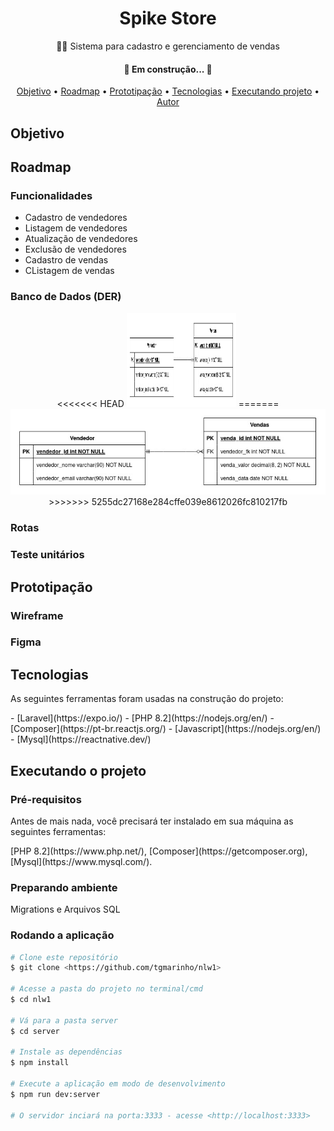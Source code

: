 <!-- Banner -->
<h1 align="center">Spike Store</h1>
<p align="center">🛒🌵 Sistema para cadastro e gerenciamento de vendas</p>

<!-- Badges -->

<h4 align="center"> 🚧  Em construção...  🚧</h4>

<p align="center">
    <a href="#objetivo">Objetivo</a> •
    <a href="#roadmap">Roadmap</a> •
    <a href="#prototipacao">Prototipação</a> •
    <a href="#tecnologias">Tecnologias</a> •
    <a href="#executando_projeto">Executando projeto</a> •
    <a href="#autor">Autor</a>
</p>

<div id="objetivo">
    <h2>Objetivo</h2>
    <p></p>
</div>
<div id="roadmap">
    <h2>Roadmap</h2>
    <h3>Funcionalidades</h3>
    <ul>
        <li>Cadastro de vendedores</li>
        <li>Listagem de vendedores</li>
        <li>Atualização de vendedores</li>
        <li>Exclusão de vendedores</li>
        <li>Cadastro de vendas</li>
        <li>CListagem de vendas</li>
    </ul>
    <h3>Banco de Dados (DER)</h3> 
    <p align="center">
<<<<<<< HEAD
        <img src="public/img/der_spike_store.jpg" height="150" width="175" alt="Diagrama de Entidade e Relacionamento" />
=======
        <img src="public/assets/der_spike_store.jpg" alt="Diagrama de Entidade e Relacionamento" />
>>>>>>> 5255dc27168e284cffe039e8612026fc810217fb
    </p>
    <h3>Rotas</h3>
    <h3>Teste unitários</h3>
</div>
<div id="prototipacao">
    <h2>Prototipação</h2>
    <h3>Wireframe</h3>
    <h3>Figma</h3>
</div>
<div id="tecnologias">
    <h2>Tecnologias</h2>
    <p>As seguintes ferramentas foram usadas na construção do projeto:</p>
    - [Laravel](https://expo.io/)
    - [PHP 8.2](https://nodejs.org/en/)
    - [Composer](https://pt-br.reactjs.org/)
    - [Javascript](https://nodejs.org/en/)
    - [Mysql](https://reactnative.dev/)
</div>
<div id="executando_projeto">
    <h2>Executando o projeto</h2>
    <h3>Pré-requisitos</h3>
    <p>Antes de mais nada, você precisará ter instalado em sua máquina as seguintes ferramentas:</p>
    [PHP 8.2](https://www.php.net/), [Composer](https://getcomposer.org), [Mysql](https://www.mysql.com/).
    <h3>Preparando ambiente</h3>
    <p>Migrations e Arquivos SQL</p>
    <h3>Rodando a aplicação</h3>

```bash
# Clone este repositório
$ git clone <https://github.com/tgmarinho/nlw1>

# Acesse a pasta do projeto no terminal/cmd
$ cd nlw1

# Vá para a pasta server
$ cd server

# Instale as dependências
$ npm install

# Execute a aplicação em modo de desenvolvimento
$ npm run dev:server

# O servidor inciará na porta:3333 - acesse <http://localhost:3333>
```
</div>
<div id="autor"></div>
